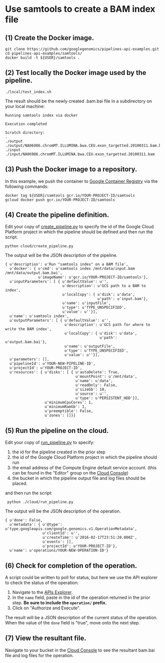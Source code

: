 # Use samtools to create a BAM index file

## (1) Create the Docker image.
```
git clone https://github.com/googlegenomics/pipelines-api-examples.git
cd pipelines-api-examples/samtools/
docker build -t ${USER}/samtools .
```
## (2) Test locally the Docker image used by the pipeline.
```
./local/test_index.sh
```

The result should be the newly created .bam.bai file in a subdirectory on your local machine:
```
Running samtools index via docker

Execution completed

Scratch directory:
.
./output
./output/NA06986.chromMT.ILLUMINA.bwa.CEU.exon_targetted.20100311.bam.bai
./input
./input/NA06986.chromMT.ILLUMINA.bwa.CEU.exon_targetted.20100311.bam
```

## (3) Push the Docker image to a repository.
In this example, we push the container to [Google Container Registry](https://cloud.google.com/container-registry/) via the following commands:
```
docker tag ${USER}/samtools gcr.io/YOUR-PROJECT-ID/samtools
gcloud docker push gcr.io/YOUR-PROJECT-ID/samtools
```

## (4) Create the pipeline definition.

Edit your copy of [create_pipeline.py](./cloud/create_pipeline.py) to specify the id of the Google Cloud Platform project in which the pipeline should be defined and then run the script.
```
python cloud/create_pipeline.py
```
The output will be the JSON description of the pipeline.
```
{ u'description': u'Run "samtools index" on a BAM file',
  u'docker': { u'cmd': u'samtools index /mnt/data/input.bam /mnt/data/output.bam.bai',
               u'imageName': u'gcr.io/YOUR-PROJECT-ID/samtools'},
  u'inputParameters': [ { u'defaultValue': u'',
                          u'description': u'GCS path to a BAM to index',
                          u'localCopy': { u'disk': u'data',
                                          u'path': u'input.bam'},
                          u'name': u'inputFile',
                          u'type': u'TYPE_UNSPECIFIED',
                          u'value': u''}],
  u'name': u'samtools index',
  u'outputParameters': [ { u'defaultValue': u'',
                           u'description': u'GCS path for where to write the BAM index',
                           u'localCopy': { u'disk': u'data',
                                           u'path': u'output.bam.bai'},
                           u'name': u'outputFile',
                           u'type': u'TYPE_UNSPECIFIED',
                           u'value': u''}],
  u'parameters': [],
  u'pipelineId': u'YOUR-NEW-PIPELINE-ID',
  u'projectId': u'YOUR-PROJECT-ID',
  u'resources': { u'disks': [ { u'autoDelete': True,
                                u'mountPoint': u'/mnt/data',
                                u'name': u'data',
                                u'readOnly': False,
                                u'sizeGb': 10,
                                u'source': u'',
                                u'type': u'PERSISTENT_HDD'}],
                  u'minimumCpuCores': 1,
                  u'minimumRamGb': 1,
                  u'preemptible': False,
                  u'zones': []}}
```
## (5) Run the pipeline on the cloud.
Edit your copy of [run_pipeline.py](./cloud/run_pipeline.py) to specify:

  1. the id for the pipeline created in the prior step
  1. the id of the Google Cloud Platform project in which the pipeline should run
  1. the email address of the Compute Engine default service account. (this can be found in the "Editor" group on the [Cloud Console](https://console.cloud.google.com/project/_/permissions/projectpermissions))
  1. the bucket in which the pipeline output file and log files should be placed.

and then run the script:
```
 python ./cloud/run_pipeline.py
```

The output will be the JSON description of the operation.
```
{ u'done': False,
  u'metadata': { u'@type': u'type.googleapis.com/google.genomics.v1.OperationMetadata',
                 u'clientId': u'',
                 u'createTime': u'2016-02-17T23:51:20.000Z',
                 u'events': [],
                 u'projectId': u'YOUR-PROJECT-ID'},
  u'name': u'operations/YOUR-NEW-OPERATION-ID'}
```

## (6) Check for completion of the operation.
A script could be written to poll for status, but here we use the API explorer to check the status of the operation:

  1. Navigate to the [APIs Explorer](https://developers.google.com/apis-explorer/#p/genomics/v1alpha2/genomics.operations.get).
  1. In the `name` field, paste in the id of the operation returned in the prior step.  **Be sure to include the `operation/` prefix.**
  1. Click on "Authorize and Execute".

The result will be a JSON description of the current status of the operation.  When the value of the `done` field is "true", move onto the next step.
  
## (7) View the resultant file.
Navigate to your bucket in the [Cloud Console](https://console.cloud.google.com/project/_/storage) to see the resultant bam.bai file and log files for the operation.

